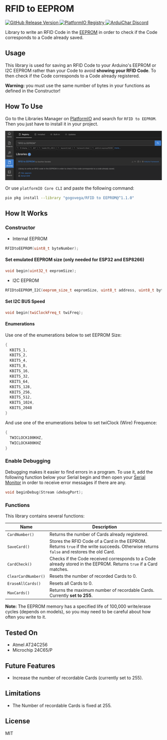 # RFID to EEPROM

<p align="left">
  <a href="https://github.com/GogoVega/RFIDtoEEPROM/releases/latest">
    <img src="https://img.shields.io/github/v/release/GogoVega/RFIDtoEEPROM.svg?include_prereleases" alt="GitHub Release Version" />
  </a>
  <a href="https://registry.platformio.org/libraries/gogovega/RFID to EEPROM">
    <img src="https://badges.registry.platformio.org/packages/gogovega/library/RFID to EEPROM.svg" alt="PlatformIO Registry" />
  </a>
  <a href="https://discord.gg/rYgzexA9u4">
    <img src="https://img.shields.io/discord/928317454516641802?color=8ed6fb&label=Discord&logo=discord" alt="ArduiChar Discord" />
  </a>
</p>

Library to write an RFID Code in the [EEPROM](https://docs.arduino.cc/learn/built-in-libraries/eeprom) in order to check if the Code corresponds to a Code already saved.

## Usage

This library is used for saving an RFID Code to your Arduino's EEPROM or I2C EEPROM rather than your Code to avoid **showing your RFID Code**. To then check if the Code corresponds to a Code already registered.

**Warning:** you must use the same number of bytes in your functions as defined in the Constructor!

## How To Use

Go to the Libraries Manager on [PlatformIO](https://platformio.org/platformio-ide) and search for `RFID to EEPROM`. Then you just have to install it in your project.

![PlatformIO](https://raw.githubusercontent.com/GogoVega/RFIDtoEEPROM/master/docs/platformio.png)

Or use `platformIO Core CLI` and paste the following command:

```bash
pio pkg install --library "gogovega/RFID to EEPROM@^1.1.0"
```

## How It Works

### Constructor

- Internal EEPROM

```cpp
RFIDtoEEPROM(uint8_t byteNumber);
```

#### Set emulated EEPROM size (only needed for ESP32 and ESP8266)

```cpp
void begin(uint32_t eepromSize);
```

- I2C EEPROM

```cpp
RFIDtoEEPROM_I2C(eeprom_size_t eepromSize, uint8_t address, uint8_t byteNumber);
```

#### Set I2C BUS Speed

```cpp
void begin(twiClockFreq_t twiFreq);
```

#### Enumerations

Use one of the enumerations below to set EEPROM Size:
```cpp
{
  KBITS_1,
  KBITS_2,
  KBITS_4,
  KBITS_8,
  KBITS_16,
  KBITS_32,
  KBITS_64,
  KBITS_128,
  KBITS_256,
  KBITS_512,
  KBITS_1024,
  KBITS_2048
}
```

And use one of the enumerations below to set twiClock (Wire) Frequence:
```cpp
{
  TWICLOCK100KHZ,
  TWICLOCK400KHZ
}
```

### Enable Debugging

Debugging makes it easier to find errors in a program. To use it, add the following function below your Serial begin and then open your [Serial Monitor](https://docs.arduino.cc/software/ide-v2/tutorials/ide-v2-serial-monitor) in order to receive error messages if there are any.

```cpp
void beginDebug(Stream &debugPort);
```

### Functions

This library contains several functions:

| Name | Description |
|---|---|
| `CardNumber()` | Returns the number of Cards already registered. |
| `SaveCard()` | Stores the RFID Code of a Card in the EEPROM. Returns `true` if the write succeeds. Otherwise returns `false` and restores the old Card. |
| `CardCheck()` | Checks if the Code received corresponds to a Code already stored in the EEPROM. Returns `true` if a Card matches. |
| `ClearCardNumber()` | Resets the number of recorded Cards to 0. |
| `EraseAllCards()` | Resets all Cards to 0. |
| `MaxCards()` | Returns the maximum number of recordable Cards. Currently **set to 255**. |

**Note:** The EEPROM memory has a specified life of 100,000 write/erase cycles (depends on models), so you may need to be careful about how often you write to it.

## Tested On

- Atmel AT24C256
- Microchip 24C65/P

## Future Features

- Increase the number of recordable Cards (currently set to 255).

## Limitations

- The Number of recordable Cards is fixed at 255.

## License

MIT
